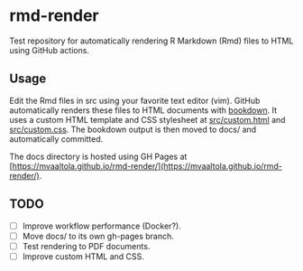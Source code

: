 # rmd-render

Test repository for automatically rendering R Markdown (Rmd) files to HTML using GitHub actions.

## Usage

Edit the Rmd files in src using your favorite text editor (vim).
GitHub automatically renders these files to HTML documents with [bookdown](https://bookdown.org).
It uses a custom HTML template and CSS stylesheet at [src/custom.html](src/custom.html) and [src/custom.css](src/custom.css).
The bookdown output is then moved to docs/ and automatically committed.

The docs directory is hosted using GH Pages at [https://mvaaltola.github.io/rmd-render/](https://mvaaltola.github.io/rmd-render/).

## TODO

- [ ] Improve workflow performance (Docker?).
- [ ] Move docs/ to its own gh-pages branch.
- [ ] Test rendering to PDF documents.
- [ ] Improve custom HTML and CSS.
